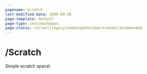 ```yaml
---
pagename: Scratch
last-modified-date: 2008-09-20
page-template: default
page-type: text/markdown
page-status: current|legacy|needsupdate|deprecated|recommended
---
```

/Scratch
========

Simple scratch space\
